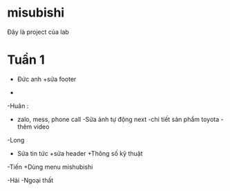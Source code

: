 # misubishi
Đây là project của lab

# Tuần 1
- Đức anh
+sửa footer
+

-Huân : 
- zalo, mess, phone call
-Sửa ảnh tự động next
-chi tiết sản phẩm toyota
-thêm video

-Long
+ Sửa tin tức 
+sửa header
+Thông số kỹ thuật

-Tiến
+Dùng menu mishubishi

-Hải
-Ngoại thất

